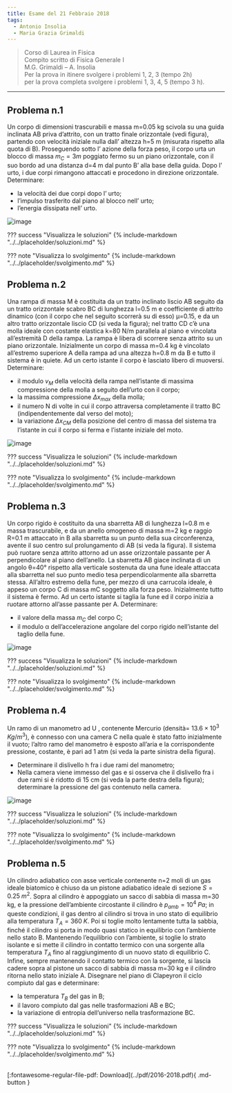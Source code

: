 ```yaml
---
title: Esame del 21 Febbraio 2018
tags:
  - Antonio Insolia
  - Maria Grazia Grimaldi
---
```


>Corso di Laurea in Fisica <br>
Compito scritto di Fisica Generale I <br>
M.G. Grimaldi – A. Insolia <br>
Per la prova in itinere svolgere i problemi 1, 2, 3 (tempo 2h) <br>
per la prova completa svolgere i problemi 1, 3, 4, 5 (tempo 3 h). <br>

---

## Problema n.1
Un corpo di dimensioni trascurabili e massa m=0.05 kg scivola su una guida inclinata AB priva d’attrito, con un tratto finale orizzontale (vedi figura), partendo con velocità iniziale nulla dall’ altezza h=5 m (misurata rispetto alla quota di B). Proseguendo sotto l’ azione della forza peso, il corpo urta un blocco di massa $m_C=3m$ poggiato fermo su un piano orizzontale, con il suo bordo ad una distanza d=4 m dal punto B’ alla base della guida. Dopo l’ urto, i due corpi rimangono attaccati e procedono in direzione orizzontale. Determinare:

- la velocità dei due corpi dopo l’ urto;
- l’impulso trasferito dal piano al blocco nell’ urto;
- l’energia dissipata nell’ urto.

![image](https://user-images.githubusercontent.com/77018886/153271812-60fabadd-a05d-4b28-9a18-a3ca9e1bc541.png)

??? success "Visualizza le soluzioni"
    {% include-markdown "../../placeholder/soluzioni.md" %}

??? note "Visualizza lo svolgimento"
    {% include-markdown "../../placeholder/svolgimento.md" %}

## Problema n.2
Una rampa di massa M è costituita da un tratto inclinato liscio AB seguito da un tratto orizzontale scabro BC di lunghezza l=0.5 m e coefficiente di attrito dinamico (con il corpo che nel seguito scorrerà su di esso) μ=0.15, e da un altro tratto orizzontale liscio CD (si veda la figura); nel tratto CD c’è una molla ideale con costante elastica k=80 N/m parallela al piano e vincolata all’estremità D della rampa. La rampa è libera di scorrere senza attrito su un piano orizzontale. Inizialmente un corpo di massa m=0.4 kg è vincolato all’estremo superiore A della rampa ad una altezza h=0.8 m da B e tutto il sistema è in quiete. Ad un certo istante il corpo è lasciato libero di muoversi. Determinare: 

- il modulo $v_M$ della velocità della rampa nell’istante di massima compressione della molla a seguito dell’urto con il corpo; 
- la massima compressione $Δx_{max}$ della molla; 
- il numero N di volte in cui il corpo attraversa completamente il tratto BC (indipendentemente dal verso del moto); 
- la variazione $Δx_{CM }$ della posizione del centro di massa del sistema tra l’istante in cui il corpo si ferma e l’istante iniziale del moto.

![image](https://user-images.githubusercontent.com/77018886/153271890-e8372555-a4af-4978-aebf-0dea4624a957.png)

??? success "Visualizza le soluzioni"
    {% include-markdown "../../placeholder/soluzioni.md" %}

??? note "Visualizza lo svolgimento"
    {% include-markdown "../../placeholder/svolgimento.md" %}

## Problema n.3
Un corpo rigido è costituito da una sbarretta AB di lunghezza l=0.8 m e massa trascurabile, e da un anello omogeneo di massa m=2 kg e raggio R=0.1 m attaccato in B alla sbarretta su un punto della sua circonferenza, avente il suo centro sul prolungamento di AB (si veda la figura). Il sistema può ruotare senza attrito attorno ad un asse orizzontale passante per A perpendicolare al piano dell’anello. La sbarretta AB giace inclinata di un angolo θ=40° rispetto alla verticale sostenuta da una fune ideale attaccata alla sbarretta nel suo punto medio tesa perpendicolarmente alla sbarretta stessa. All’altro estremo della fune, per mezzo di una carrucola ideale, è appeso un corpo C di massa mC soggetto alla forza peso. Inizialmente tutto il sistema è fermo. Ad un certo istante si taglia la fune ed il corpo inizia a ruotare attorno all’asse passante per A. Determinare:

- il valore della massa $m_C$ del corpo C;
- il modulo α dell’accelerazione angolare del corpo rigido nell’istante del taglio della fune.

![image](https://user-images.githubusercontent.com/77018886/153271945-8e92354f-b61d-4b65-aaa4-d39f1c9b1a72.png)

??? success "Visualizza le soluzioni"
    {% include-markdown "../../placeholder/soluzioni.md" %}

??? note "Visualizza lo svolgimento"
    {% include-markdown "../../placeholder/svolgimento.md" %}

## Problema n.4
Un ramo di un manometro ad U , contenente Mercurio (densità= $13.6×10^3 \; Kg/m^3$), è connesso con una camera C nella quale è stato fatto inizialmente il vuoto; l’altro ramo del manometro è esposto all’aria e la corrispondente pressione, costante, è pari ad 1 atm (si veda la parte sinistra della figura). 

- Determinare il dislivello h fra i due rami del manometro; 
- Nella camera viene immesso del gas e si osserva che il dislivello fra i due rami si è ridotto di 15 cm (si veda la parte destra della figura); determinare la pressione del gas contenuto nella camera.

![image](https://user-images.githubusercontent.com/77018886/153271992-e2df39cb-74ed-415f-ba99-647639f3976a.png)

??? success "Visualizza le soluzioni"
    {% include-markdown "../../placeholder/soluzioni.md" %}

??? note "Visualizza lo svolgimento"
    {% include-markdown "../../placeholder/svolgimento.md" %}

## Problema n.5
Un cilindro adiabatico con asse verticale contenente n=2 moli di un gas ideale biatomico è chiuso da un pistone adiabatico ideale di sezione $S=0.25 \; m^2$. Sopra al cilindro è appoggiato un sacco di sabbia di massa m=30 kg, e la pressione dell’ambiente circostante il cilindro è $p_{amb}=10^4 \; Pa$; in queste condizioni, il gas dentro al cilindro si trova in uno stato di equilibrio alla temperatura $T_A= 360 \; K$. Poi si toglie molto lentamente tutta la sabbia, finché il cilindro si porta in modo quasi statico in equilibrio con l’ambiente nello stato B. Mantenendo l’equilibrio con l’ambiente, si toglie lo strato isolante e si mette il cilindro in contatto termico con una sorgente alla temperatura $T_A$ fino al raggiungimento di un nuovo stato di equilibrio C. Infine, sempre mantenendo il contatto termico con la sorgente, si lascia cadere sopra al pistone un sacco di sabbia di massa m=30 kg e il cilindro ritorna nello stato iniziale A. Disegnare nel piano di Clapeyron il ciclo compiuto dal gas e determinare:

- la temperatura $T_B$ del gas in B;
- il lavoro compiuto dal gas nelle trasformazioni AB e BC;
- la variazione di entropia dell’universo nella trasformazione BC.

??? success "Visualizza le soluzioni"
    {% include-markdown "../../placeholder/soluzioni.md" %}

??? note "Visualizza lo svolgimento"
    {% include-markdown "../../placeholder/svolgimento.md" %}

<br>
[:fontawesome-regular-file-pdf: Download](../pdf/2016-2018.pdf){ .md-button }
